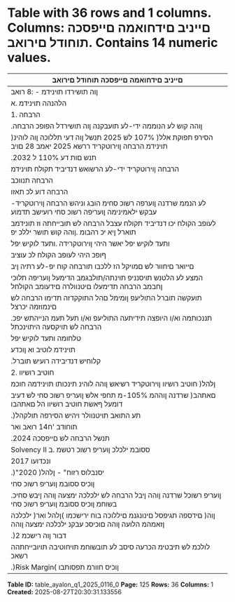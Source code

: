 # Table with 36 rows and 1 columns. Columns: םייניב םידחואמה םייפסכה תוחודל םירואב. Contains 14 numeric values.

| םייניב םידחואמה םייפסכה תוחודל םירואב |
|---|
| ןוה תושירדו תוינידמ - :8 רואב |
| הלהנהה תוינידמ .א |
| הרבחה .1 |
| .ןוהה קוש לע הנוממה ידי-לע תועבקנה ןוה תושירדל הפופכ הרבחה |
| )הסירפ תפוקת אלל( 107% לש 2025 תנשל ןוה דעי תללוכה ןוה לוהינ תוינידמ הרבחה ןוירוטקריד ררשא 2025 יאמב 28 םויב |
| .2032 תנש םות דע 110% ל | יראניל ןפואב | הגרדהב הלעי רשא |
| הרבחה ןוירוטקריד ידי-לע הרשואש דנדיביד תקולח תוינידמ |
| הרבחה תנווכב | ןיד לכ תוארוהל ףופכב | היפל דנדיביד תקולח תוינידמ הרבחה ןוירוטקריד רשיא 2024 רבמבונב 26 םויב |
| הרבחה דוע לכ תאזו | הרבחה לש ללוכה יתנשה חוורהמ 40% תוחפל לש םוכסב היתוינמ ילעבל םידנדיביד הנש ידמ קלחל |
| -לע הנממ שרדנה ןוערפה רשוכ סחימ הובג וניהש הרבחה ןוירוטקריד עבקש ילאמינימה ןועריפה רשוכ סחי רועישב תדמוע |
| לעופב הקולח יכו דנדיביד תקולח עצבל הרבחה לש תובייחתה וז תונידמב תוארל ןיא יכ רהבומ .ןוהה קוש תושר יללכ יפ |
| ותעד לוקיש יפל יאשר היהי ןוירוטקרידה .ותעד לוקיש יפל | הקולחה עוציבל ןוירוטקרידה לש ינטרפ רושיאל הפופכ היהת |
| ףופכ היהי לעופב הקולח לכ עוציב | ןכ ומכ .דנדיביד לש )רתוי םיכומנ וא םיהובג( םינוש םירועיש לעופב קלחל טילחהל |
| םייואר םיחוור לש םמויקל הז ללכבו תורבחה קוח יפ-לע רתיה ןיב | דנדיביד תקולח לע תולחה ןידה תוארוהב הדימעל |
| המצע לע הלטנש תויסנניפ תוינתה/תולבגמב הדימעל ןועריפה תלוכי ןחבמב הרבחה תדימעלו םיטנוולרה םידעומב הקולחל |
| תועקשה תוברל התוליעפ ןומימל םהל התוקקדזה תדימו הרבחה לש םינמוזמה יכרצל | דיתעב הרבחה המצע לע לוטית וא/ו |
| .תננכותמה וא/ו היופצה תידיתעה התוליעפ וא/ו תעל תעמ הנייהתש יפכ הרבחה לש תויקסעה היתוינכתל | תוידיתע |
| טלחומה ותעד לוקיש יפל | תע לכב טילחהלו דנדיבידה תקולח תוינידמ תא תעל תעמ ןוחבל יאשר היהי הרבחה ןוירוטקריד |
| תוינידמ לוטיב וא ןוכדע | יוניש לע | הרבחה לע תולחה היצלוגרהו ןידה תוארוהבו םייקסע םילוקישב בשחתהב רתיה ןיב |
| .קלוחיש דנדיבידה רועיש תוברל | דנדיבידה |
| חוטיב רושיוו .2 |
| ןלהל( חוטיב רושיוו ןוירוטקריד רשיאש ןוהה לוהינ תינכותו תוינידמה חוכמ | תירטנולוו הלבגמ הלח חוטיב רושיוו לע |
| םאתהב( שרדנה ןוההמ 105%-מ תחפי אלש ןועריפ רשוכ סחי לש דעיב דומעל ףאשת חוטיב רושיוו הל םאתהבו | )"תוינידמה" |
| .)תע התואב תויטנוולר ויהיש הסירפה תולקהל |
| תוחודב 'ח14 רואב ואר | התטילשב תורבחו הרבחה לש דנדיבידה תקולח תוינידמו ןוהה תוינידמ תודוא לע םיפסונ םיטרפל |
| .2024 תנשל הרבחה לש םייפסכה |
| Solvency II ססובמ ילכלכ ןועריפ רשוכ רטשמ .ב |
| ונכדועו 2017 | ינוי שדוחב ומסרופש םושיי תוארוהל םאתהב תאזו Solvency II ססובמ ילכלכ ןועריפ רשוכ רטשמ לח הרבחה לע |
| .)"יסנבלוס רזוח" - ןלהל( 2020 | רבוטקוא שדוחב |
| ןוכיס ססובמ ןועריפ רשוכ סחי |
| .ןועריפ רשוכל שרדנה ןוהה ןיבל הרבחה לש ילכלכה ימצעה ןוהה ןיבש סחיכ בשוחמ ןוכיס ססובמ ןועריפ רשוכ סחי |
| ןוה( םידספה תגיפסל םינונגנמ םיללוכה בוח ירישכמו )ןלהל ואר( ילכלכה ןזאמהמ הלועה ןוהה םוכיסכ עבקנ ילכלכה ימצעה ןוהה |
| .)2 דבור ןוה רישכמ | ףסונ 1 דבור |
| לולכמ לש תיבטימ הכרעה סיסב לע תובשוחמ תויחוטיבה תויובייחתהה רשאכ | ילכלכ יווש יפל םיבשוחמ ילכלכה ןזאמה יפיעס |
| .)Risk Margin( ןוכיס חוורמ תפסותבו | תונרמש יחוורמ אלל | םימייקה םיקסעהמ םייופצה םיידיתעה םימירזתה |

**Table ID:** table_ayalon_q1_2025_0116_0
**Page:** 125
**Rows:** 36
**Columns:** 1
**Created:** 2025-08-27T20:30:31.133556
